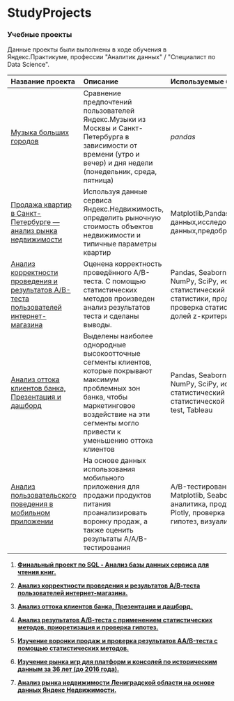 # StudyProjects

### Учебные проекты 

Данные проекты были выполнены в ходе обучения в Яндекс.Практикуме, профессии "Аналитик данных" / "Специалист по Data Science".

| Название проекта | Описание | Используемые библиотеки | 
| :---------------------- | :---------------------- | :---------------------- |
| [Музыка больших городов](big_cities_music) | Сравнение предпочтений пользователей Яндекс.Музыки из Москвы и Санкт-Петербурга в зависимости от времени (утро и вечер) и дня недели (понедельник, среда, пятница)| *pandas* |
| [ Продажа квартир в Санкт-Петербурге — анализ рынка недвижимости](https://github.com/AnnaEskina/StudyProjects/blob/main/estate_market.ipynb) | Используя данные сервиса Яндекс.Недвижимость, определить рыночную стоимость объектов недвижимости и типичные параметры квартир|Matplotlib,Pandas,Python,визуализация данных,исследовательский анализ данных,предобработка данных|
| [Анализ корректности проведения и результатов А/В-теста пользователей интернет-магазина](https://github.com/AnnaEskina/StudyProjects/blob/main/estate_market.ipynb) | Оценена корректность проведённого А/В-теста. С помощью статистических методов произведен анализ результатов теста и сделаны выводы.  |Pandas, Seaborn, Matplotlib, Plotly, NumPy, SciPy, исследовательский, статистический анализ, описательные статистики,   продуктовая воронка, проверка статистической значимости долей z-критерием|
| [Анализ оттока клиентов банка, Презентация и дашборд](https://github.com/AnnaEskina/StudyProjects/blob/main/estate_market.ipynb) | Выделены наиболее однородные высокоотточные сегменты клиентов, которые покрывают максимум проблемных зон банка, чтобы маркетинговое воздействие на эти сегменты могло привести к уменьшению оттока клиентов  |Pandas, Seaborn, Matplotlib, Plotly, NumPy, SciPy, исследовательский, статистический анализ, проверка статистической разницы, t-test,  Z-test, Tableau|
 [Анализ пользовательского поведения в мобильном приложении](https://github.com/AnnaEskina/StudyProjects/blob/main/estate_market.ipynb) |На основе данных использования мобильного приложения для продажи продуктов питания проанализировать воронку продаж, а также оценить результаты A/A/B-тестирования |A/B-тестирование, Python, Pandas, Matplotlib, Seaborn, событийная аналитика, продуктовые метрики, Plotly, проверка статистических гипотез, визуализация данных


1. <a href=https://github.com/AnnaEskina/StudyProjects/blob/main/SQL.ipynb> <b>Финальный проект по SQL - Анализ базы данных сервиса для чтения книг.</b></a> 

2. <a href=https://github.com/AnnaEskina/StudyProjects/blob/main/AB_test.ipynb> <b>Анализ корректности проведения и результатов А/В-теста пользователей интернет-магазина.</b></a> 

3. <a href=https://github.com/AnnaEskina/StudyProjects/blob/main/bank_clasters.ipynb> <b>Анализ оттока клиентов банка, Презентация и дашборд.</b></a> 

4. <a href=https://github.com/AnnaEskina/StudyProjects/blob/main/online_store_ab_test.ipynb> <b>Анализ результатов А/В-теста с применением статистических методов, приоретизация и проверка гипотез.</b></a>  

5.  <a href=https://github.com/AnnaEskina/StudyProjects/blob/main/events_mobile_aab_test.ipynb> <b>Изучение воронки продаж и проверка результатов AA/B-теста с помощью статистических методов.</b></a>  
       
6.  <a href=https://github.com/AnnaEskina/StudyProjects/blob/main/platform_games.ipynb> <b>Изучение рынка игр для платформ и консолей по историческим данным за 36 лет (до 2016 года).</b></a>  
       
7.  <a href=https://github.com/AnnaEskina/StudyProjects/blob/main/estate_market.ipynb> <b>Анализ рынка недвижимости Лениградской области на основе данных Яндекс Недвижимости.</b></a>  

